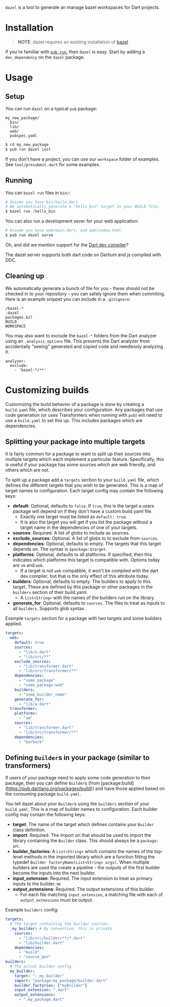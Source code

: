 `dazel` is a tool to generate an manage bazel workspaces for Dart projects.

# Installation

[install-bazel]: https://www.bazel.io/versions/master/docs/install.html

> **NOTE**: dazel requires an existing installation of [bazel][install-bazel]


If you're familiar with [`pub run`][pub_run], then `dazel` is easy. Start by
adding a `dev_dependency` on the `dazel` package.

[pub_run]: https://www.dartlang.org/tools/pub/cmd/pub-run

# Usage

## Setup

You can run `dazel` on a typical `pub` package:

```
my_new_package/
  bin/
  lib/
  web/
  pubspec.yaml
```

```bash
$ cd my_new_package
$ pub run dazel init
```

If you don't have a project, you can use our `workspace` folder of examples. See
`tool/presubmit.dart` for some examples.

## Running

You can `bazel run` files in `bin/`:

```bash
# Assume you have bin/hello.dart
# We automatically generate a "hello_bin" target in your BUILD file.
$ bazel run :hello_bin
```

You can also run a development sever for your web application:

```bash
# Assume you have web/main.dart, and web/index.html.
$ pub run dazel serve
```

Oh, and did we mention support for the [Dart dev compiler][ddc]?

[ddc]: https://github.com/dart-lang/dev_compiler

The dazel server supports both dart code on Dartium and js compiled with DDC.

## Cleaning up

We automatically generate a bunch of file for you - these should not be checked
in to your repository - you can safely ignore them when commiting. Here is an
example snippet you can include in a `.gitignore`:

```gitignore
/bazel-*
.dazel
packages.bzl
BUILD
WORKSPACE
```

You may also want to exclude the `bazel-*` folders from the Dart analyzer
using an `.analysis_options` file. This prevents the Dart analyzer from
accidentally "seeing" generated and copied code and needlessly analyzing it.

```
analyzer:
  exclude:
    - 'bazel-*/**'
```

# Customizing builds

Customizing the build behavior of a package is done  by creating a `build.yaml`
file, which describes your configuration. Any packages that use code generation
(or uses Transformers when running with `pub`) will need to use a `build.yaml`
to set this up. This includes packages which are dependencies.

## Splitting your package into multiple targets

It is fairly common for a package to want to split up their sources into
multiple targets which each implement a particular feature. Specifically, this
is useful if your package has some sources which are web friendly, and others
which are not.

To split up a package add a `targets` section to your `build.yaml` file, which
defines the different targets that you wish to be generated. This is a map of
target names to configuration. Each target config may contain the following
keys:

- **default**: Optional, defaults to `false`. If `true`, this is the target a
  users package will depend on if they don't have a custom build.yaml file.
  - Exactly one target must be listed as `default: true`.
  - It is also the target you will get if you list the package without a target
    name in the dependencies of one of your targets.
- **sources**: Required. A list of globs to include as sources.
- **exclude_sources**: Optional. A list of globs to to exclude from `sources`.
- **dependencies**: Optional, defaults to empty. The targets that this target
  depends on. The syntax is `$package:$target`.
- **platforms**: Optional, defaults to all platforms. If specified, then this
  indicates which platforms this target is compatible with. Options today are
  `vm` and `web`.
  - If a target is not `web` compatible, it won't be compiled with the dart
    dev compiler, but that is the only effect of this attribute today.
- **builders**: Optional, defaults to empty. The builders to apply to this
  target. These are defined by this package or other packages in the `builders`
  section of their build.yaml.
  - A `List<String>` with the names of the builders run on the library.
- **generate_for**: Optional, defaults to `sources`. The files to treat as
  inputs to all `builders`. Supports glob syntax.


Example `targets` section for a package with two targets and some builders
applied.

```yaml
targets:
  web:
    default: true
    sources:
      - "lib/a.dart"
      - "lib/src/**"
    exclude_sources:
      - "lib/transformer.dart"
      - "lib/src/transformer/**"
    dependencies:
      - "some_package"
      - "some_package:web"
    builders:
      - "some_builder_name"
    generate_for:
      - "lib/a.dart"
  transformer:
    platforms:
      - "vm"
    sources:
      - "lib/transformer.dart"
      - "lib/src/transformer/**"
    dependencies:
      - "barback"
```

## Defining `Builder`s in your package (similar to transformers)

If users of your package need to apply some code generation to their package,
then you can define `Builder`s (from [package:build]
(https://pub.dartlang.org/packages/build)) and have those applied based on the
consuming package `build.yaml`.

You tell dazel about your `Builder`s using the `builders` section of your
`build.yaml`. This is a map of builder names to configuration. Each builder
config may contain the following keys:

- **target**: The name of the target which defines contains your `Builder` class
  definition.
- **import**: Required. The import uri that should be used to import the library
  containing the `Builder` class. This should always be a `package:` uri.
- **builder_factories**: A `List<String>` which contains the names of the
  top-level methods in the imported library which are a function fitting the
  typedef `Builder factoryName(List<String> args)`. When multiple builders are
  used the create a pipeline - the outputs of the first builder become the
  inputs into the next builder.
- **input_extension**: Required. The input extension to treat as primary inputs
  to the builder.:w
- **output_extensions**: Required. The output extensions of this builder.
  - For each file matching `input_extension`, a matching file with each of
    `output_extensions` must be output.

Example `builders` config:

```yaml
targets:
  # The target containing the builder sources.
  _my_builder: # By convention, this is private
    sources:
      - "lib/src/builder/**/*.dart"
      - "lib/builder.dart"
    dependencies:
      - "build"
      - "source_gen"
builders:
  # The actual builder config.
  my_builder:
    target: ":_my_builder"
    import: "package:my_package/builder.dart"
    builder_factories: ["myBuilder"]
    input_extension: ".dart"
    output_extensions:
      - ".my_package.dart"
```

